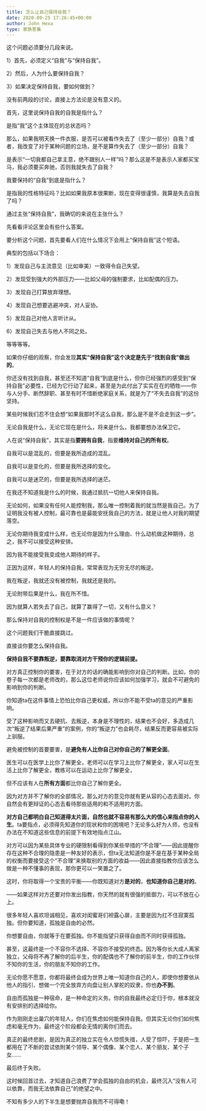 ```yaml
---
title: 怎么让自己保持自我？
date: 2020-09-25 17:26:45+00:00
author: John Hexa
type: 家族答集
---
```

这个问题必须要分几段来说。

1）首先，必须定义“自我”与“保持自我”。

2）然后，人为什么要保持自我？

3）如果决定保持自我，要如何做到？

没有前两段的讨论，直接上方法论是没有意义的。

首先，这里说保持自我的自我是指什么？

是指“我”这个主体现在的总状态吗？

那么，如果我明天换一件衣服，是否可以被看作失去了（至少一部分）自我？或者，我改变了对于某种问题的立场，是不是算作失去了（至少一部分）自我？

是表示“一切我都自己拿主意，绝不跟别人一样”吗？那么这是不是表示人家都买宝马，我必须要买奔驰，否则我就失去了自我？

我要保持的“自我”到底是指什么？

是指我的性格特征吗？比如如果我原本很果断，现在变得很谨慎，我算是失去自我了吗？

通过主张“保持自我”，我确切的来说在主张什么？

先看看评论区里会有些什么答案。

要分析这个问题，首先要看人们在什么情况下会用上“保持自我”这个短语。

典型的包括以下场合：

1）发现自己与主流意见（比如审美）一致得令自己失望。

2）发现受到强大的外部压力——比如父母的强制要求，比如配偶的压力。

3）发现自己打算放弃理想。

4）发现自己想要逃避冲突，对人妥协。

5）发现自己对他人言听计从。

6）发现自己失去与他人不同之处。

等等等等。

如果你仔细的观察，你会发现**其实“保持自我”这个决定是先于“找到自我”做出的**。

你还没有找到自我，甚至还不知道“自我”到底是什么，但你已经强烈的感受到“保持自我”必要性，已经为它行动了起来，甚至是为此付出了实实在在的牺牲——你与人分手、断然辞职、甚至有时不惜断绝家庭关系，就是为了“不失去自我”的这份坚持。

某些时候我们忍不住会想“如果我那时不这么自我，那么是不是不会走到这一步”。

无论自我是什么，无论它现在是什么，将来是什么，我都要想办法保卫它。

人在说“保持自我”，其实是指**要拥有自我**，指要**维持对自己的所有权**。

自我可以是混乱的，但要是我所造成的混乱。

自我可以是变化的，但要是我所选择的变化。

自我可以是迷茫的，但要是我所选择的迷茫。

在我还不知道我是什么的时候，我通过抵抗一切他人来保持自我。

无论如何，如果没有任何人能控制我，那么唯一控制着我的就当然是我自己。为了证明我没有被人控制，最可靠也是最能安抚我自己的方法，就是让他人对我的期望落空。

无论你期待我变成什么样，也无论你是因为什么理由、什么动机做这种期待，总之，我不可以接受这种安排。

因为我不能接受我变成他人期待的样子。

正因为这样，年轻人的保持自我，常常表现为无穷无尽的叛逆。

我在叛逆，我就还没有被控制，我就还是我的。

无论附带后果是什么，我在所不惜。

因为就算人若失去了自己，就算了赢得了一切，又有什么意义？

那么保持对自我的控制权是不是一件应该做的事情呢？

这个问题我们干脆直接跳过。

直接谈你要怎么保持自我。

**保持自我不要靠叛逆，要靠取消对方干预你的逻辑前提。**

对方真正控制你的要害，在于对方的话的确能影响到你对自己的判断。比如，你的卷子每一次都是老师改的，那么这位老师说你应该如何加强学习，就会不可避免的影响到你的判断。

你知道ta在这件事情上恐怕比你自己更权威，所以你不能不受ta的意见的严重影响。

受了这种影响而又去硬抗、去叛逆，本身是不理性的，结果也不会好，多造成几次“叛逆了结果后果严重”的案例，你的“叛逆力”也会耗尽，结果反而更容易被实际上驯服。

避免被控制的首要要害，是**避免有人比你自己对你自己的了解更全面**。

医生可以在医学上比你了解更全，老师可以在学习上比你了解更全，家人可以在生活上比你了解更全，教练可以在运动上比你了解更全，

但不应该有人在**所有方面**都比你自己了解你更全。

因为对方并不了解你的全部情况，那么对方的意见你就有更从容的心态去面对。你自然会有更辩证的心态去看待那些适用的和不适用的方面。

**对方自己都明白自己知道得太片面，自然也就不容易有那么大的信心来指点你的人生**。ta要指点，必须得先知道你的现状和你的困境吧？无论多么好为人师，也没有办法在不知道这些信息的前提下有效地指点江山。

对方可以因为某些具体专业的硬限制看得到你某些举措的“不合理”——因此提醒你存在这种不合理的隐患是一种友好的表示，但ta无法知道你是不是在基于某种全局的权衡而要接受这个“不合理”来换取别的方面的收益——因此直接指教你应该怎么做是一种不懂事的表现，那你更可以一笑置之了。

这时，你将取得一个宝贵的平衡——你既知道对方**是对的**，**也知道你自己是对的**。

——如果这样对方还要对你发出指教，你天然的就有很强的抵御力，可以不放在心上。

很多年轻人喜欢坦诚相见，喜欢对闺蜜哥们袒露心扉，主要是因为扛不住寂寞孤独。但你要知道，孤独是自由的必然。

你想要自由，你就等于在要孤独。你不能指望只获得自由而不同时获得孤独。

甚至，这最终是一个不容你不选择、不容你不接受的终态。因为等你长大成人离家独立，父母将不再了解你的后半生，你的配偶也不了解你的前半生，你的工作伙伴不知你的生活，你的朋友不知你的工作。

无论你愿不愿意，你都将最终会成为世界上唯一知道你自己的人，即使你想要依从他人的指引、想做一个完全放弃方向盘让别人掌舵的奴隶，你也**办不到**。

自由而孤独是一种宿命，是一种命定的义务。你的自我最终必定归于你，根本就没有安排别的选择给你。

作为刚刚走出巢穴的年轻人，你们在焦虑如何能保持自我。但其实无论你们如何焦虑和毫无作为，最终这个阶段都会无情的离你们而去。

真正的最终悲剧，是因为真正的独立实在令人惊慌失措，人受了惊吓，于是把一生都用在了不断的尝试依附某个领导、某个偶像、某个恋人、某个朋友、某个子女……

最后终于失败。

这时候回首过去，才知道自己浪费了学会孤独的自由的机会，最终沉入“没有人可以依靠，而我无法依靠自己”的绝望之中。

不知有多少人的下半生是想要抛弃自我而不可得嘞！


